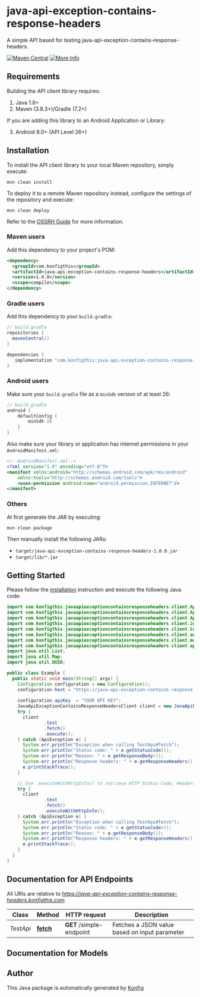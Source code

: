 # java-api-exception-contains-response-headers

A simple API based for testing java-api-exception-contains-response-headers.

[![Maven Central](https://img.shields.io/badge/Maven%20Central-v1.0.0-blue)](https://central.sonatype.com/artifact/com.konfigthis/java-api-exception-contains-response-headers/1.0.0)
[![More Info](https://img.shields.io/badge/More%20Info-Click%20Here-orange)](http://example.com/support)

## Requirements

Building the API client library requires:

1. Java 1.8+
2. Maven (3.8.3+)/Gradle (7.2+)

If you are adding this library to an Android Application or Library:

3. Android 8.0+ (API Level 26+)

## Installation

To install the API client library to your local Maven repository, simply execute:

```shell
mvn clean install
```

To deploy it to a remote Maven repository instead, configure the settings of the repository and execute:

```shell
mvn clean deploy
```

Refer to the [OSSRH Guide](http://central.sonatype.org/pages/ossrh-guide.html) for more information.

### Maven users

Add this dependency to your project's POM:

```xml
<dependency>
  <groupId>com.konfigthis</groupId>
  <artifactId>java-api-exception-contains-response-headers</artifactId>
  <version>1.0.0</version>
  <scope>compile</scope>
</dependency>
```

### Gradle users

Add this dependency to your `build.gradle`:

```groovy
// build.gradle
repositories {
  mavenCentral()
}

dependencies {
   implementation "com.konfigthis:java-api-exception-contains-response-headers:1.0.0"
}
```

### Android users

Make sure your `build.gradle` file as a `minSdk` version of at least 26:
```groovy
// build.gradle
android {
    defaultConfig {
        minSdk 26
    }
}
```

Also make sure your library or application has internet permissions in your `AndroidManifest.xml`:

```xml
<!--AndroidManifest.xml-->
<?xml version="1.0" encoding="utf-8"?>
<manifest xmlns:android="http://schemas.android.com/apk/res/android"
    xmlns:tools="http://schemas.android.com/tools">
    <uses-permission android:name="android.permission.INTERNET"/>
</manifest>
```

### Others

At first generate the JAR by executing:

```shell
mvn clean package
```

Then manually install the following JARs:

* `target/java-api-exception-contains-response-headers-1.0.0.jar`
* `target/lib/*.jar`

## Getting Started

Please follow the [installation](#installation) instruction and execute the following Java code:

```java
import com.konfigthis.javaapiexceptioncontainsresponseheaders.client.ApiClient;
import com.konfigthis.javaapiexceptioncontainsresponseheaders.client.ApiException;
import com.konfigthis.javaapiexceptioncontainsresponseheaders.client.ApiResponse;
import com.konfigthis.javaapiexceptioncontainsresponseheaders.client.JavaApiExceptionContainsResponseHeadersClient;
import com.konfigthis.javaapiexceptioncontainsresponseheaders.client.Configuration;
import com.konfigthis.javaapiexceptioncontainsresponseheaders.client.auth.*;
import com.konfigthis.javaapiexceptioncontainsresponseheaders.client.model.*;
import com.konfigthis.javaapiexceptioncontainsresponseheaders.client.api.TestApi;
import java.util.List;
import java.util.Map;
import java.util.UUID;

public class Example {
  public static void main(String[] args) {
    Configuration configuration = new Configuration();
    configuration.host = "https://java-api-exception-contains-response-headers.konfigthis.com";
    
    configuration.apiKey  = "YOUR API KEY";
    JavaApiExceptionContainsResponseHeadersClient client = new JavaApiExceptionContainsResponseHeadersClient(configuration);
    try {
      client
              .test
              .fetch()
              .execute();
    } catch (ApiException e) {
      System.err.println("Exception when calling TestApi#fetch");
      System.err.println("Status code: " + e.getStatusCode());
      System.err.println("Reason: " + e.getResponseBody());
      System.err.println("Response headers: " + e.getResponseHeaders());
      e.printStackTrace();
    }

    // Use .executeWithHttpInfo() to retrieve HTTP Status Code, Headers and Request
    try {
      client
              .test
              .fetch()
              .executeWithHttpInfo();
    } catch (ApiException e) {
      System.err.println("Exception when calling TestApi#fetch");
      System.err.println("Status code: " + e.getStatusCode());
      System.err.println("Reason: " + e.getResponseBody());
      System.err.println("Response headers: " + e.getResponseHeaders());
      e.printStackTrace();
    }
  }
}

```

## Documentation for API Endpoints

All URIs are relative to *https://java-api-exception-contains-response-headers.konfigthis.com*

Class | Method | HTTP request | Description
------------ | ------------- | ------------- | -------------
*TestApi* | [**fetch**](docs/TestApi.md#fetch) | **GET** /simple-endpoint | Fetches a JSON value based on input parameter


## Documentation for Models



## Author
This Java package is automatically generated by [Konfig](https://konfigthis.com)
